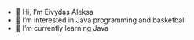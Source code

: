 - 👋 Hi, I’m Eivydas Aleksa
- 👀 I’m interested in Java programming and basketball
- 🌱 I’m currently learning Java
<!---
ealeksa121/ealeksa121 is a ✨ special ✨ repository because its `README.md` (this file) appears on your GitHub profile.
You can click the Preview link to take a look at your changes.
--->
